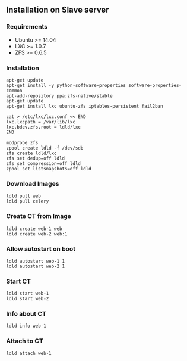 ## Installation on Slave server

### Requirements

* Ubuntu >= 14.04
* LXC >= 1.0.7
* ZFS >= 0.6.5


### Installation

	apt-get update
	apt-get install -y python-software-properties software-properties-common
	apt-add-repository ppa:zfs-native/stable
	apt-get update
	apt-get install lxc ubuntu-zfs iptables-persistent fail2ban

	cat > /etc/lxc/lxc.conf << END
	lxc.lxcpath = /var/lib/lxc
	lxc.bdev.zfs.root = ldld/lxc
	END

	modprobe zfs
	zpool create ldld -f /dev/sdb
	zfs create ldld/lxc
	zfs set dedup=off ldld
	zfs set compression=off ldld
	zpool set listsnapshots=off ldld


### Download Images

	ldld pull web
	ldld pull celery


### Create CT from Image

	ldld create web-1 web
	ldld create web-2 web:1


### Allow autostart on boot

	ldld autostart web-1 1
	ldld autostart web-2 1


### Start CT

	ldld start web-1
	ldld start web-2


### Info about CT

	ldld info web-1


### Attach to CT

	ldld attach web-1
